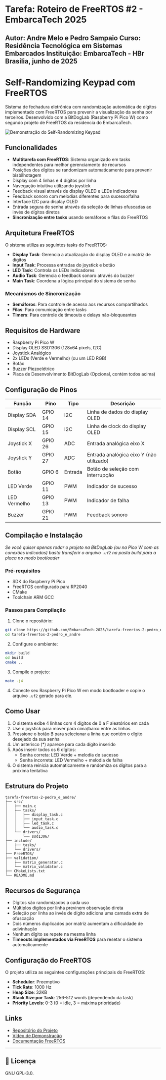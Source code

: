 # Tarefa: Roteiro de FreeRTOS #2 - EmbarcaTech 2025
Autor: **Andre Melo e Pedro Sampaio**
Curso: Residência Tecnológica em Sistemas Embarcados
Instituição: EmbarcaTech - HBr
Brasilia, junho de 2025
---

# Self-Randomizing Keypad com FreeRTOS

Sistema de fechadura eletrônica com randomização automática de dígitos implementado com FreeRTOS para prevenir a visualização da senha por terceiros. Desenvolvido com a BitDogLab (Raspberry Pi Pico W) como segundo projeto de FreeRTOS da residencia do EmbarcaTech.

![Demonstração do Self-Randomizing Keypad](https://i.imgur.com/3p1rBlH.gif)

## Funcionalidades

- **Multitarefa com FreeRTOS**: Sistema organizado em tasks independentes para melhor gerenciamento de recursos
- Posições dos dígitos se randomizam automaticamente para prevenir bisbilhotagem
- Display com 4 linhas e 4 dígitos por linha
- Navegação intuitiva utilizando joystick
- Feedback visual através de display OLED e LEDs indicadores
- Feedback sonoro com melodias diferentes para sucesso/falha
- Interface I2C para display OLED
- Entrada segura de senha através da seleção de linhas ofuscadas ao invés de dígitos diretos
- **Sincronização entre tasks** usando semáforos e filas do FreeRTOS

## Arquitetura FreeRTOS

O sistema utiliza as seguintes tasks do FreeRTOS:

- **Display Task**: Gerencia a atualização do display OLED e a matriz de dígitos
- **Input Task**: Processa entradas do joystick e botão
- **LED Task**: Controla os LEDs indicadores
- **Audio Task**: Gerencia o feedback sonoro através do buzzer
- **Main Task**: Coordena a lógica principal do sistema de senha

### Mecanismos de Sincronização

- **Semáforos**: Para controle de acesso aos recursos compartilhados
- **Filas**: Para comunicação entre tasks
- **Timers**: Para controle de timeouts e delays não-bloqueantes

## Requisitos de Hardware

- Raspberry Pi Pico W
- Display OLED SSD1306 (128x64 pixels, I2C)
- Joystick Analógico
- 2x LEDs (Verde e Vermelho) (ou um LED RGB)
- Botão
- Buzzer Piezoelétrico
- Placa de Desenvolvimento BitDogLab (Opcional, contém todos acima)

## Configuração de Pinos

| Função | Pino | Tipo | Descrição |
|--------|------|------|-----------|
| Display SDA | GPIO 14 | I2C | Linha de dados do display OLED |
| Display SCL | GPIO 15 | I2C | Linha de clock do display OLED |
| Joystick X | GPIO 26 | ADC | Entrada analógica eixo X |
| Joystick Y | GPIO 27 | ADC | Entrada analógica eixo Y (não utilizado) |
| Botão | GPIO 6 | Entrada | Botão de seleção com interrupção |
| LED Verde | GPIO 11 | PWM | Indicador de sucesso |
| LED Vermelho | GPIO 13 | PWM | Indicador de falha |
| Buzzer | GPIO 21 | PWM | Feedback sonoro |

## Compilação e Instalação

*Se você quiser apenas rodar o projeto na BitDogLab (ou na Pico W com as conexões indicadas) basta transferir o arquivo `.uf2` na pasta build para a placa no modo bootloader*

### Pré-requisitos
- SDK do Raspberry Pi Pico
- FreeRTOS configurado para RP2040
- CMake
- Toolchain ARM GCC

### Passos para Compilação

1. Clone o repositório:
```bash
git clone https://github.com/EmbarcaTech-2025/tarefa-freertos-2-pedro_e_andre.git
cd tarefa-freertos-2-pedro_e_andre
```

2. Configure o ambiente:
```bash
mkdir build
cd build
cmake ..
```

3. Compile o projeto:
```bash
make -j4
```

4. Conecte seu Raspberry Pi Pico W em modo bootloader e copie o arquivo `.uf2` gerado para ele.

## Como Usar

1. O sistema exibe 4 linhas com 4 dígitos de 0 a F aleatórios em cada
2. Use o joystick para mover para cima/baixo entre as linhas
3. Pressione o botão B para selecionar a linha que contém o dígito desejado da sua senha
4. Um asterisco (*) aparece para cada dígito inserido
5. Após inserir todos os 6 dígitos:
   - Senha correta: LED Verde + melodia de sucesso
   - Senha incorreta: LED Vermelho + melodia de falha
6. O sistema reinicia automaticamente e randomiza os dígitos para a próxima tentativa

## Estrutura do Projeto

```
tarefa-freertos-2-pedro_e_andre/
├── src/
│   ├── main.c
│   ├── tasks/
│   │   ├── display_task.c
│   │   ├── input_task.c
│   │   ├── led_task.c
│   │   └── audio_task.c
│   └── drivers/
│       └── ssd1306/
├── include/
│   ├── tasks/
│   └── drivers/
├── FreeRTOS/
├── validation/
│   ├── matrix_generator.c
│   └── matrix_validator.c
├── CMakeLists.txt
└── README.md
```

## Recursos de Segurança

- Dígitos são randomizados a cada uso
- Múltiplos dígitos por linha previnem observação direta
- Seleção por linha ao invés de dígito adiciona uma camada extra de ofuscação
- Dois números duplicados por matriz aumentam a dificuldade de adivinhação
- Nenhum dígito se repete na mesma linha
- **Timeouts implementados via FreeRTOS** para resetar o sistema automaticamente

## Configuração do FreeRTOS

O projeto utiliza as seguintes configurações principais do FreeRTOS:

- **Scheduler**: Preemptivo
- **Tick Rate**: 1000 Hz
- **Heap Size**: 32KB
- **Stack Size por Task**: 256-512 words (dependendo da task)
- **Priority Levels**: 0-3 (0 = idle, 3 = máxima prioridade)

## Links

- [Repositório do Projeto](https://github.com/EmbarcaTech-2025/tarefa-freertos-2-pedro_e_andre)
- [Vídeo de Demonstração](https://youtu.be/tZLZauW2s9s)
- [Documentação FreeRTOS](https://www.freertos.org/Documentation/RTOS_book.html)

---
## 📜 Licença
GNU GPL-3.0.
